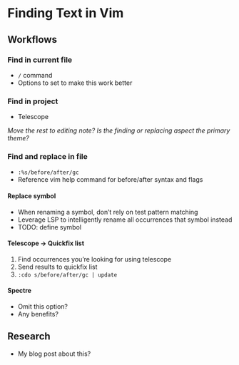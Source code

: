 # Finding Text in Vim

## Workflows

### Find in current file

- `/` command
- Options to set to make this work better

### Find in project

- Telescope

*Move the rest to editing note? Is the finding or replacing aspect the primary theme?*

### Find and replace in file

- `:%s/before/after/gc`
- Reference vim help command for before/after syntax and flags

#### Replace symbol 

- When renaming a symbol, don’t rely on test pattern matching
- Leverage LSP to intelligently rename all occurrences that symbol instead
- TODO: define symbol

#### Telescope -> Quickfix list

1. Find occurrences you’re looking for using telescope
2. Send results to quickfix list
3. `:cdo s/before/after/gc | update`

#### Spectre

- Omit this option?
- Any benefits?

## Research

- My blog post about this?